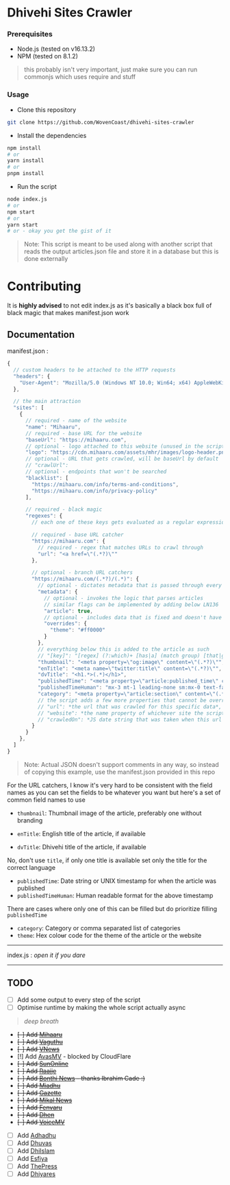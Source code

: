 # Dhivehi Sites Crawler

### Prerequisites
- Node.js (tested on v16.13.2)
- NPM (tested on 8.1.2)
> this probably isn't very important, just make sure you can run commonjs which uses require and stuff

### Usage
- Clone this repository
```sh
git clone https://github.com/WovenCoast/dhivehi-sites-crawler
```

- Install the dependencies
```sh
npm install
# or
yarn install
# or 
pnpm install
```

- Run the script
```sh
node index.js
# or
npm start
# or
yarn start
# or - okay you get the gist of it
```
> Note: This script is meant to be used along with another script that reads the output articles.json file and store it in a database but this is done externally 

# Contributing

It is **highly advised** to not edit index.js as it's basically a black box full of black magic that makes manifest.json work 

## Documentation
manifest.json :
```js
{
  // custom headers to be attached to the HTTP requests
  "headers": {
    "User-Agent": "Mozilla/5.0 (Windows NT 10.0; Win64; x64) AppleWebKit/537.36 (KHTML, like Gecko) Chrome/80.0.3987.149 Safari/537.36",
  },

  // the main attraction
  "sites": [
    {
      // required - name of the website
      "name": "Mihaaru",
      // required - base URL for the website
      "baseUrl": "https://mihaaru.com",
      // optional - logo attached to this website (unused in the script)
      "logo": "https://cdn.mihaaru.com/assets/mhr/images/logo-header.png",
      // optional - URL that gets crawled, will be baseUrl by default
      // "crawlUrl": 
      // optional - endpoints that won't be searched
      "blacklist": [
        "https://mihaaru.com/info/terms-and-conditions",
        "https://mihaaru.com/info/privacy-policy"
      ],

      // required - black magic
      "regexes": {
        // each one of these keys gets evaluated as a regular expression and crawling URLs are matched and parsed accordingly

        // required - base URL catcher
        "https://mihaaru.com": {
          // required - regex that matches URLs to crawl through
          "url": "<a href=\"(.*?)\""
        },

        // optional - branch URL catchers
        "https://mihaaru.com/(.*?)/(.*)": {
          // optional - dictates metadata that is passed through every crawl res that matches the key regex
          "metadata": {
            // optional - invokes the logic that parses articles
            // similar flags can be implemented by adding below LN136
            "article": true,
            // optional - includes data that is fixed and doesn't have to be found dynamically for every article 
            "overrides": {
              "theme": "#ff0000"
            }
          },
          // everything below this is added to the article as such
          // "[key]": "[regex] (?:which)+ [has|a] (match group) [that|gets]? (?:added)+"
          "thumbnail": "<meta property=\"og:image\" content=\"(.*?)\"",
          "enTitle": "<meta name=\"twitter:title\" content=\"(.*?)\"",
          "dvTitle": "<h1.*>(.*)</h1>",
          "publishedTime": "<meta property=\"article:published_time\" content=\"(.*?)\"",
          "publishedTimeHuman": "mx-3 mt-1 leading-none sm:mx-0 text-faseyha\">(.*)</p>",
          "category": "<meta property=\"article:section\" content=\"(.*?)\""
          // the script adds a few more properties that cannot be overridden, the code that does this is in LN126
          // "url": *the url that was crawled for this specific data*,
          // "website": *the name property of whichever site the script is crawling*
          // "crawledOn": *JS date string that was taken when this url was crawled*
        }
      }
    },
  ]
}
```
> Note: Actual JSON doesn't support comments in any way, so instead of copying this example, use the manifest.json provided in this repo


For the URL catchers, I know it's very hard to be consistent with the field names as you can set the fields to be whatever you want but here's a set of common field names to use
- `thumbnail`: Thumbnail image of the article, preferably one without branding

- `enTitle`: English title of the article, if available
- `dvTitle`: Dhivehi title of the article, if available

No, don't use `title`, if only one title is available set only the title for the correct language

- `publishedTime`: Date string or UNIX timestamp for when the article was published 
- `publishedTimeHuman`: Human readable format for the above timestamp

There are cases where only one of this can be filled but do prioritize filling `publishedTime`

- `category`: Category or comma separated list of categories
- `theme`: Hex colo~~u~~r code for the theme of the article or the website

---

index.js : *open it if you dare*

---

## TODO

- [ ] Add some output to every step of the script
- [ ] Optimise runtime by making the whole script actually async

> *deep breath*

- ~~[-] Add [Mihaaru](https://mihaaru.com)~~
- ~~[-] Add [Vaguthu](https://vaguthu.mv)~~
- ~~[-] Add [VNews](https://vnews.mv)~~
- [!] Add [AvasMV](https://avas.mv/) - blocked by CloudFlare
- ~~[-] Add [SunOnline](https://sun.mv)~~
- ~~[-] Add [Raajje](https://raajje.mv/)~~
- ~~[-] Add [Bonthi News](https://bonthinews.com) - thanks Ibrahim Cade :)~~
- ~~[-] Add [Miadhu](https://www.miadhu.mv)~~
- ~~[-] Add [Gazette](https://gazette.gov.mv)~~
- ~~[-] Add [Mikal News](https://mikalnews.com)~~
- ~~[-] Add [Fenvaru](https://www.fenvaru.mv)~~
- ~~[-] Add [Dhen](https://dhen.mv)~~
- ~~[-] Add [VoiceMV](https://voice.mv)~~
- [ ] Add [Adhadhu](https://adhadhu.com/)
- [ ] Add [Dhuvas](https://dhuvas.mv/)
- [ ] Add [DhiIslam](https://dhiislam.com/)
- [ ] Add [Esfiya](https://www.esfiya.com/)
- [ ] Add [ThePress](https://thepress.mv/)
- [ ] Add [Dhiyares](https://dhiyares.com/news)